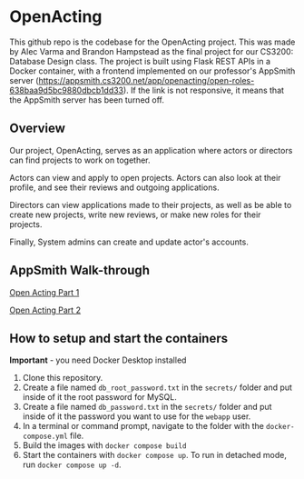 # OpenActing

This github repo is the codebase for the OpenActing project. This was made by Alec Varma and Brandon Hampstead as the final project for our CS3200: Database Design class. The project is built using Flask REST APIs in a Docker container, with a frontend implemented on our professor's AppSmith server (https://appsmith.cs3200.net/app/openacting/open-roles-638baa9d5bc9880dbcb1dd33). If the link is not responsive, it means that the AppSmith server has been turned off.

## Overview

Our project, OpenActing, serves as an application where actors or directors can find projects to work on together. 

Actors can view and apply to open projects. Actors can also look at their profile, and see their reviews and outgoing applications.

Directors can view applications made to their projects, as well as be able to create new projects, write new reviews, or make new roles for their projects.

Finally, System admins can create and update actor's accounts.

## AppSmith Walk-through 

[Open Acting Part 1](https://youtu.be/z-4z2cItEbs)

[Open Acting Part 2](https://youtu.be/Gqt3OgO1GW4)

## How to setup and start the containers
**Important** - you need Docker Desktop installed

1. Clone this repository.  
1. Create a file named `db_root_password.txt` in the `secrets/` folder and put inside of it the root password for MySQL. 
1. Create a file named `db_password.txt` in the `secrets/` folder and put inside of it the password you want to use for the `webapp` user. 
1. In a terminal or command prompt, navigate to the folder with the `docker-compose.yml` file.  
1. Build the images with `docker compose build`
1. Start the containers with `docker compose up`.  To run in detached mode, run `docker compose up -d`. 






